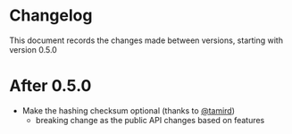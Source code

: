 # Changelog

This document records the changes made between versions, starting with version 0.5.0

# After 0.5.0
* Make the hashing checksum optional (thanks to [@tamird](https://github.com/tamird))
    * breaking change as the public API changes based on features
